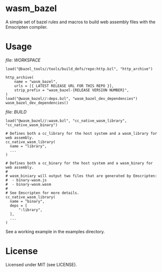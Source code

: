 # wasm_bazel

A simple set of bazel rules and macros to build web assembly files with the Emscripten compiler.

# Usage

_file: WORKSPACE_
```
load("@bazel_tools//tools/build_defs/repo:http.bzl", "http_archive")

http_archive(
    name = "wasm_bazel",
    urls = [{ LATEST RELEASE URL FOR THIS REPO }],
    strip_prefix = "wasm_bazel-{RELEASE VERSION NUMBER}",
)
load("@wasm_bazel//:deps.bzl", "wasm_bazel_dev_dependencies")
wasm_bazel_dev_dependencies()
```

_file: BUILD_
```
load("@wasm_bazel//:wasm.bzl", "cc_native_wasm_library", "cc_native_wasm_binary")

# Defines both a cc_library for the host system and a wasm_library for web assembly.
cc_native_wasm_library(
  name = "library",
  ...
)

# Defines both a cc_binary for the host system and a wasm_binary for web assembly.
#
# wasm_biniary will output two files that are generated by Emscripten:
#  - binary-wasm.js
#  - binary-wasm.wasm
# 
# See Emscripten for more details.
cc_native_wasm_library(
  name = "binary",
  deps = [
      ":library",
  ],
  ...
)
```

See a working example in the examples directory.

# License

Licensed under MIT (see LICENSE).

